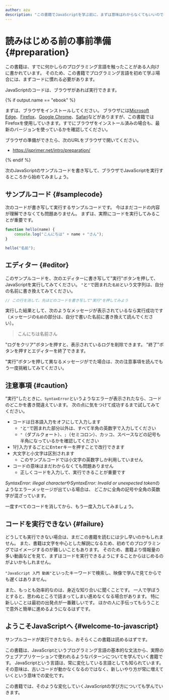 ```yaml
---
author: azu
description: "この書籍でJavaScriptを学ぶ前に、まずは意味はわからなくてもいいので、JavaScriptを実行できることから確認していきます。"
---
```


# 読みはじめる前の事前準備 {#preparation}

この書籍は、すでに何かしらのプログラミング言語を触ったことがある人向けに書かれています。
そのため、この書籍でプログラミング言語を初めて学ぶ場合には、まずコードに慣れる必要があります。

JavaScriptのコードは、ブラウザがあれば実行できます。

{% if output.name == "ebook" %}

まずは、ブラウザをインストールしてください。
ブラウザには[Microsoft Edge][]、[Firefox][]、[Google Chrome][]、[Safari][]などがありますが、この書籍ではFirefoxを使用していきます。すでにブラウザをインストール済みの場合も、最新のバージョンを使っているかを確認してください。

ブラウザの準備ができたら、次のURLをブラウザで開いてください。

- <https://jsprimer.net/intro/preparation/>

{% endif %}

次のJavaScriptのサンプルコードを書き写して、ブラウザでJavaScriptを実行するところから始めてみましょう。

## サンプルコード {#samplecode}

次のコードが書き写して実行するサンプルコードです。
今はまだコードの内容が理解できなくても問題ありません。
まずは、実際にコードを実行してみることが重要です。

```js
function hello(name) {
    console.log("こんにちは" + name + "さん");
}

hello("名前");
```

## エディター {#editor}

このサンプルコードを、次のエディターに書き写して"実行"ボタンを押して、JavaScriptを実行してみてください。
`"`と`"`で囲まれた`名前`という文字列は、自分の名前に書き換えてみてください。

<!-- js-console:{ "state": "open" } -->
```js
// この行を消して、先ほどのコードを書き写して"実行"を押してみよう
```

実行した結果として、次のようなメッセージが表示されているなら実行成功です
（メッセージの`名前`の部分は、自分で書いた名前に書き換えて読んでください）。

> こんにちは名前さん

"ログをクリア"ボタンを押すと、表示されているログを削除できます。
"終了"ボタンを押すとエディターを終了できます。

"実行"ボタンを押して異なるメッセージがでた場合は、次の注意事項を読んでもう一度挑戦してみてください。

## 注意事項 {#caution}

"実行"したときに、`SyntaxError`というようなエラーが表示されたなら、コードのどこかを書き間違えています。
次の点に気をつけて成功するまで試してみてください。

- コードは日本語入力をオフにして入力します
    - `"`と`"`で囲まれた部分以外は、すべて半角の英数字で入力してください
    - `"`（ダブルクォート）、`;`（セミコロン）、カッコ、スペースなどの記号も半角になっているかを確認してください
- 1行入力するごとに<kbd>Enter</kbd>キーを押すことで改行できます
- 大文字と小文字は区別されます
    - このサンプルコードでは小文字の英数字しか利用していません
- コードの意味はまだわからなくても問題ありません
    - 正しくコードを入力して、実行できることが重要です

<!-- textlint-disable -->

*SyntaxError: illegal character*や*SyntaxError: Invalid or unexpected token*のようなエラーメッセージが出ている場合は、
どこかに全角の記号や全角の英数字が混ざっています。

<!-- textlint-enable -->

一度すべてのコードを消してから、もう一度入力してみましょう。

## コードを実行できない {#failure}

<!-- textlint-disable preset-ja-technical-writing/ja-no-weak-phrase -->

どうしても実行できない場合は、まだこの書籍を読むには少し早いのかもしれません。
また、書籍は文字を中心とした解説になるため、初めてのプログラミングではイメージするのが難しいこともあります。
そのため、書籍より情報量の多い動画などを見て、まずはコードを実行できるようにすることからはじめるのがよいかもしれません。

`"JavaScript 入門 動画"`といったキーワードで検索し、映像で学んで見てからでも遅くはありません。

<!-- textlint-enable preset-ja-technical-writing/ja-no-weak-phrase -->

また、もっとも効率的なのは、身近な知り合いに聞くことです。
一人で学ぼうとすると、思わぬところで詰まってしまい進めなくなる場合があります。
特に新しいことは最初の出発点が一番難しいです。
ほかの人に手伝ってもらうことで意外と簡単に進めるようになるはずです。

## ようこそJavaScriptへ {#welcome-to-javascript}

サンプルコードが実行できたなら、おそらくこの書籍は読めるはずです。

この書籍は、JavaScriptというプログラミング言語の基本的な文法から、実際のウェブアプリケーションで使われるようなパターンについてを学んでいく書籍です。
JavaScriptという言語は、常に変化している言語としても知られています。
その意味は、古いコードが動かなくなるのではなく、新しいやり方が常に増えていくという意味での変化です。

この書籍では、そのような変化していくJavaScriptの学び方についても学んでいきます。

<!-- 参考:

- https://gist.github.com/kwappa/afbfae5d6ce005592d7d2e653729ccac

 -->

[Microsoft Edge]: https://www.microsoft.com/ja-jp/edge/home?form=MA13FJ
[Firefox]: https://www.mozilla.org/ja/firefox/new/
[Google Chrome]: https://www.google.com/intl/ja_ALL/chrome/
[Safari]: https://www.apple.com/jp/safari/
